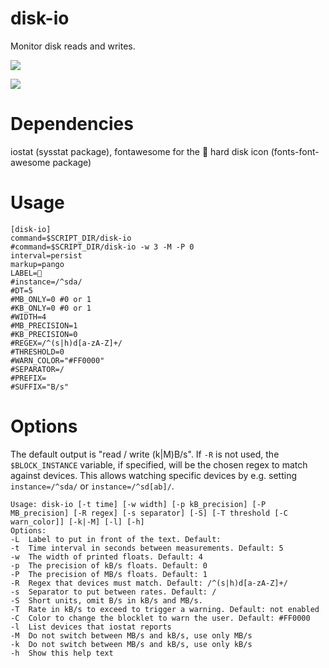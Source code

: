 # disk-io

Monitor disk reads and writes.

![](disk-io-1.png)

![](disk-io-2.png)

# Dependencies

iostat (sysstat package), fontawesome for the   hard disk icon (fonts-font-awesome package)

# Usage

```
[disk-io]
command=$SCRIPT_DIR/disk-io
#command=$SCRIPT_DIR/disk-io -w 3 -M -P 0
interval=persist
markup=pango
LABEL=
#instance=/^sda/
#DT=5
#MB_ONLY=0 #0 or 1
#KB_ONLY=0 #0 or 1
#WIDTH=4
#MB_PRECISION=1
#KB_PRECISION=0
#REGEX=/^(s|h)d[a-zA-Z]+/
#THRESHOLD=0
#WARN_COLOR="#FF0000"
#SEPARATOR=/
#PREFIX=
#SUFFIX="B/s"
```


# Options

The default output is "read / write (k|M)B/s". 
If `-R` is not used, the `$BLOCK_INSTANCE` variable, if specified, will be the chosen regex to match against devices.
This allows watching specific devices by e.g. setting `instance=/^sda/`
or `instance=/^sd[ab]/`.

```
Usage: disk-io [-t time] [-w width] [-p kB_precision] [-P MB_precision] [-R regex] [-s separator] [-S] [-T threshold [-C warn_color]] [-k|-M] [-l] [-h]
Options:
-L	Label to put in front of the text. Default: 
-t	Time interval in seconds between measurements. Default: 5
-w	The width of printed floats. Default: 4 
-p	The precision of kB/s floats. Default: 0 
-P	The precision of MB/s floats. Default: 1
-R	Regex that devices must match. Default: /^(s|h)d[a-zA-Z]+/
-s	Separator to put between rates. Default: /
-S	Short units, omit B/s in kB/s and MB/s.
-T	Rate in kB/s to exceed to trigger a warning. Default: not enabled
-C	Color to change the blocklet to warn the user. Default: #FF0000
-l	List devices that iostat reports
-M	Do not switch between MB/s and kB/s, use only MB/s
-k	Do not switch between MB/s and kB/s, use only kB/s
-h	Show this help text
```
